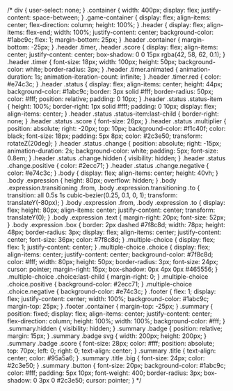 /* div {
  user-select: none;
}
.container {
  width: 400px;
  display: flex;
  justify-content: space-between;
}
.game-container {
  display: flex;
  align-items: center;
  flex-direction: column;
  height: 100%;
}
.header {
  display: flex;
  align-items: flex-end;
  width: 100%;
  justify-content: center;
  background-color: #1abc9c;
  flex: 1;
  margin-bottom: 25px;
}
.header .container {
  margin-bottom: -25px;
}
.header .timer, .header .score {
  display: flex;
  align-items: center;
  justify-content: center;
  box-shadow: 0 0 15px rgba(42, 58, 62, 0.1);
}
.header .timer {
  font-size: 18px;
  width: 100px;
  height: 50px;
  background-color: white;
  border-radius: 3px;
}
.header .timer.animated {
  animation-duration: 1s;
  animation-iteration-count: infinite;
}
.header .timer.red {
  color: #e74c3c;
}
.header .status {
  display: flex;
  align-items: center;
  height: 44px;
  background-color: #1abc9c;
  border: 3px solid #fff;
  border-radius: 50px;
  color: #fff;
  position: relative;
  padding: 0 10px;
}
.header .status .status-item {
  height: 100%;
  border-right: 1px solid #fff;
  padding: 0 10px;
  display: flex;
  align-items: center;
}
.header .status .status-item:last-child {
  border-right: none;
}
.header .status .score {
  font-size: 26px;
}
.header .status .multiplier {
  position: absolute;
  right: -20px;
  top: 10px;
  background-color: #f1c40f;
  color: black;
  font-size: 18px;
  padding: 5px 8px;
  color: #2c3e50;
  transform: rotateZ(20deg);
}
.header .status .change {
  position: absolute;
  right: -15px;
  animation-duration: 2s;
  background-color: white;
  padding: 5px;
  font-size: 0.8em;
}
.header .status .change.hidden {
  visibility: hidden;
}
.header .status .change.positive {
  color: #2ecc71;
}
.header .status .change.negative {
  color: #e74c3c;
}
.body {
  display: flex;
  align-items: center;
  height: 40vh;
}
.body .expression {
  height: 80px;
  overflow: hidden;
}
.body .expression.transitioning .from, .body .expression.transitioning .to {
  transition: all 0.5s 1s cubic-bezier(0.25, 0.1, 0, 1);
  transform: translateY(-80px);
}
.body .expression .from, .body .expression .to {
  display: flex;
  height: 80px;
  align-items: center;
  justify-content: center;
  transform: translateY(0);
}
.body .expression .text {
  margin-right: 20px;
  font-size: 52px;
}
.body .expression .box {
  border: 2px dashed #7f8c8d;
  width: 78px;
  height: 48px;
  border-radius: 3px;
  display: flex;
  align-items: center;
  justify-content: center;
  font-size: 36px;
  color: #7f8c8d;
}
.multiple-choice {
  display: flex;
  flex: 1;
  justify-content: center;
}
.multiple-choice .choice {
  display: flex;
  align-items: center;
  justify-content: center;
  background-color: #7f8c8d;
  color: #fff;
  width: 80px;
  height: 50px;
  border-radius: 3px;
  font-size: 24px;
  cursor: pointer;
  margin-right: 15px;
  box-shadow: 0px 4px 0px #465556;
}
.multiple-choice .choice:last-child {
  margin-right: 0;
}
.multiple-choice .choice.positive {
  background-color: #2ecc71;
}
.multiple-choice .choice.negative {
  background-color: #e74c3c;
}
.footer {
  flex: 1;
  display: flex;
  justify-content: center;
  width: 100%;
  background-color: #1abc9c;
  margin-top: 25px;
}
.footer .container {
  margin-top: -25px;
}
.summary {
  position: fixed;
  display: flex;
  align-items: center;
  justify-content: center;
  flex-direction: column;
  height: 100%;
  width: 100%;
  background-color: #fff;
}
.summary.hidden {
  visibility: hidden;
}
.summary .badge {
  position: relative;
  margin: 15px;
}
.summary .badge svg {
  width: 200px;
  height: 200px;
}
.summary .badge .score {
  font-size: 28px;
  color: #fff;
  position: absolute;
  top: 70px;
  left: 0;
  right: 0;
  text-align: center;
}
.summary .title {
  text-align: center;
  color: #95a5a6;
}
.summary .title .big {
  font-size: 24px;
  color: #2c3e50;
}
.summary .button {
  font-size: 20px;
  background-color: #1abc9c;
  color: #fff;
  padding: 5px 10px;
  font-weight: 400;
  border-radius: 3px;
  box-shadow: 0 3px 0 #2c3e50;
  cursor: pointer;
} */